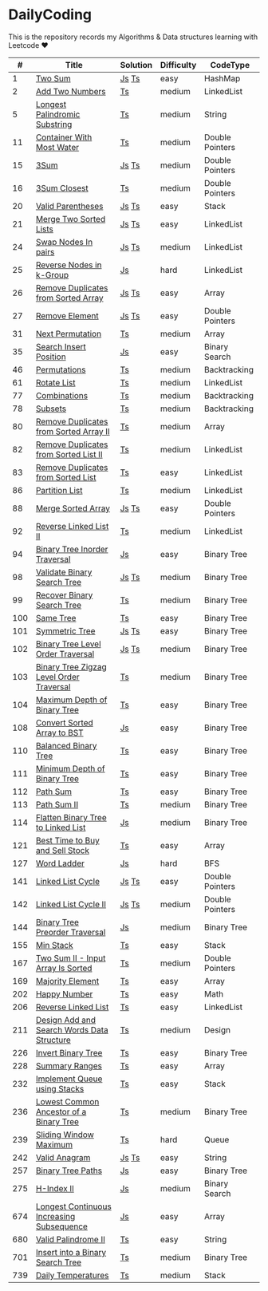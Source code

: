 # DailyCoding

This is the repository records my Algorithms &amp; Data structures learning with Leetcode &hearts;

| #   | Title                                                                                                                   | Solution                                                                                                                        | Difficulty | CodeType        |
|-----|-------------------------------------------------------------------------------------------------------------------------|---------------------------------------------------------------------------------------------------------------------------------|------------|-----------------|
| 1   | [Two Sum](https://leetcode.com/problems/two-sum/)                                                                       | [Js](./sourceFile/Js/1_twoSum.js) [Ts](./sourceFile/typescript/1_TwoSum.ts)                                                     | easy       | HashMap         |
| 2   | [Add Two Numbers](https://leetcode.com/problems/add-two-numbers/)                                                       | [Ts](./sourceFile/typescript/2_AddTwoNumbers.ts)                                                                                | medium     | LinkedList      |
| 5   | [Longest Palindromic Substring](https://leetcode.com/problems/longest-palindromic-substring/) | [Ts](./sourceFile/typescript/5_LongestPalindromicSubstring.ts) | medium | String |
| 11  | [Container With Most Water](https://leetcode.com/problems/container-with-most-water/) | [Ts](./sourceFile/typescript/11_ContainerWIthMostWater.ts) | medium | Double Pointers |
| 15  | [3Sum](https://leetcode.com/problems/3sum/) | [Js](./sourceFile/Js/15_ThreeSum.js) [Ts](./sourceFile/typescript/15_3Sum.ts) | medium | Double Pointers |
| 16  | [3Sum Closest](https://leetcode.com/problems/3sum-closest/) | [Ts](./sourceFile/typescript/16_3SumClosest.ts) | medium | Double Pointers |
| 20  | [Valid Parentheses](https://leetcode.com/problems/valid-parentheses/)                                                   | [Js](./sourceFile/Js/20_ValidParentheses.js) [Ts](./sourceFile/typescript/20_ValidParentheses.ts)                               | easy       | Stack           |
| 21  | [Merge Two Sorted Lists](https://leetcode.com/problems/merge-two-sorted-lists/)                                         | [Js](./sourceFile/Js/21_MergeTwoSortedList.js) [Ts](./sourceFile/typescript/21_MergeTwoSortedLists.ts)                          | easy       | LinkedList      |
| 24  | [Swap Nodes In pairs](https://leetcode.com/problems/swap-nodes-in-pairs/)                                               | [Js](./sourceFile/Js/24_SwapNodesInPairs.js) [Ts](./sourceFile/typescript/24_SwapNodesInPairs.ts)                               | medium     | LinkedList      |
| 25  | [Reverse Nodes in k-Group](https://leetcode.com/problems/reverse-nodes-in-k-group/)                                     | [Js](./sourceFile/Js/25_ReverseNodesInKGroup.js)                                                                                | hard       | LinkedList      |
| 26  | [Remove Duplicates from Sorted Array](https://leetcode.com/problems/remove-duplicates-from-sorted-array/)               | [Js](./sourceFile/Js/26_RemoveDuplicatesFromSortedArray.js) [Ts](./sourceFile/typescript/26_RemoveDuplicatesFromSortedArray.ts) | easy       | Array           |
| 27  | [Remove Element](https://leetcode.com/problems/remove-element/)                                                         | [Js](./sourceFile/Js/27_RemoveElements.js) [Ts](./sourceFile/typescript/27_RemoveElement.ts)                                    | easy       | Double Pointers |
| 31  | [Next Permutation](https://leetcode.com/problems/next-permutation/)                                                     | [Ts](./sourceFile/typescript/31_NextPermutation.ts)                                                                             | medium     | Array           |
| 35  | [Search Insert Position](https://leetcode.com/problems/search-insert-position/)                                         | [Js](./sourceFile/Js/35_SearchInsertPosition.js)                                                                                | easy       | Binary Search   |
| 46  | [Permutations](https://leetcode.com/problems/permutations/)                                                             | [Ts](./sourceFile/typescript/46_Permutations.ts)                                                                                | medium     | Backtracking    |
| 61  | [Rotate List](https://leetcode.com/problems/rotate-list/)                                                               | [Ts](./sourceFile/typescript/61_RotateList.ts)                                                                                  | medium     | LinkedList      |
| 77  | [Combinations](https://leetcode.com/problems/combinations/)                                                             | [Ts](./sourceFile/typescript/77_Combinations.ts)                                                                                | medium     | Backtracking    |
| 78  | [Subsets](https://leetcode.com/problems/subsets/)                                                                       | [Ts](./sourceFile/typescript/78_Subsets.ts)                                                                                     | medium     | Backtracking    |
| 80  | [Remove Duplicates from Sorted Array II](https://leetcode.com/problems/remove-duplicates-from-sorted-array-ii/)         | [Ts](./sourceFile/typescript/80_RemoveDuplicatesFromSortedArray.ts)                                                             | medium     | Array           |
| 82  | [Remove Duplicates from Sorted List II](https://leetcode.com/problems/remove-duplicates-from-sorted-list-ii/)           | [Ts](./sourceFile/typescript/82_RemoveDuplicatesFromSortedListII.ts)                                                            | medium     | LinkedList      |
| 83  | [Remove Duplicates from Sorted List](https://leetcode.com/problems/remove-duplicates-from-sorted-list/)                 | [Ts](./sourceFile/typescript/83_RemoveDuplicatesFromSortedList.ts)                                                              | easy       | LinkedList      |
| 86  | [Partition List](https://leetcode.com/problems/partition-list/)                                                         | [Ts](./sourceFile/typescript/86_PartitionList.ts)                                                                               | medium     | LinkedList      |
| 88  | [Merge Sorted Array](https://leetcode.com/problems/merge-sorted-array/)                                                 | [Js](./sourceFile/Js/88_MergeSortedArray.js) [Ts](./sourceFile/typescript/88_MergeSortedArray.ts)                               | easy       | Double Pointers |
| 92  | [Reverse Linked List II](https://leetcode.com/problems/reverse-linked-list-ii/)                                         | [Ts](./sourceFile/typescript/92_ReverseLinkedListII.ts)                                                                         | medium     | LinkedList      |
| 94  | [Binary Tree Inorder Traversal](https://leetcode.com/problems/binary-tree-inorder-traversal/)                           | [Js](./sourceFile/Js/94_BinaryTreeInorderTraversal.js)                                                                          | easy       | Binary Tree     |
| 98  | [Validate Binary Search Tree](https://leetcode.com/problems/validate-binary-search-tree/)                               | [Js](./sourceFile/Js/98_ValidateBST.js) [Ts](./sourceFile/typescript/98_ValidateBinarySearchTree.ts)                            | medium     | Binary Tree     |
| 99  | [Recover Binary Search Tree](https://leetcode.com/problems/recover-binary-search-tree/)                                 | [Ts](./sourceFile/typescript/99_RecoverBinarySearchTree.ts)                                                                     | medium     | Binary Tree     |
| 100 | [Same Tree](https://leetcode.com/problems/same-tree/)                                                                   | [Ts](./sourceFile/typescript/100_SameTree.ts)                                                                                   | easy       | Binary Tree     |
| 101 | [Symmetric Tree](https://leetcode.com/problems/symmetric-tree/)                                                         | [Js](./sourceFile/Js/101_SymmetricTree.js) [Ts](./sourceFile/typescript/101_SymmetricTree.ts)                                   | easy       | Binary Tree     |
| 102 | [Binary Tree Level Order Traversal](https://leetcode.com/problems/binary-tree-level-order-traversal/)                   | [Js](./sourceFile/Js/102_BinaryTreeLevelorderTraversal.js) [Ts](./sourceFile/typescript/102_BinaryTreeLevelOrderTraversal.ts)   | medium     | Binary Tree     |
| 103 | [Binary Tree Zigzag Level Order Traversal](https://leetcode.com/problems/binary-tree-zigzag-level-order-traversal/)     | [Ts](./sourceFile/typescript/103_BinaryTreeZigzagLevelOrderTraversal.ts)                                                         | medium     | Binary Tree     |
| 104 | [Maximum Depth of Binary Tree](https://leetcode.com/problems/maximum-depth-of-binary-tree/)                             | [Ts](./sourceFile/typescript/104_MaxDepthOfBinaryTree.ts)                                                                       | easy       | Binary Tree     |
| 108 | [Convert Sorted Array to BST](https://leetcode.com/problems/convert-sorted-array-to-binary-search-tree/)                | [Js](./sourceFile/Js/108_ConvertSortedArrayToBST.js)                                                                            | easy       | Binary Tree     |
| 110 | [Balanced Binary Tree](https://leetcode.com/problems/balanced-binary-tree/)                                             | [Ts](./sourceFile/typescript/110_BalanceBinaryTree.ts)                                                                          | easy       | Binary Tree     |
| 111 | [Minimum Depth of Binary Tree](https://leetcode.com/problems/minimum-depth-of-binary-tree/)                             | [Ts](./sourceFile/typescript/111_MinimumDepthOfBinaryTree.ts)                                                                   | easy       | Binary Tree     |
| 112 | [Path Sum](https://leetcode.com/problems/path-sum/)                                                                     | [Ts](./sourceFile/typescript/112_PathSum.ts)                                                                                    | easy       | Binary Tree     |
| 113 | [Path Sum II](https://leetcode.com/problems/path-sum-ii/) | [Ts](./sourceFile/typescript/113_PathSumII.ts) | medium | Binary Tree |
| 114 | [Flatten Binary Tree to Linked List](https://leetcode.com/problems/flatten-binary-tree-to-linked-list/)                 | [Js](./sourceFile/Js/114_FlattenBTLinkedlist.js)                                                                                | medium     | Binary Tree     |
| 121 | [Best Time to Buy and Sell Stock](https://leetcode.com/problems/best-time-to-buy-and-sell-stock/)                       | [Ts](./sourceFile/typescript/121_BestTimeBuyAndSellStocks.ts)                                                                   | easy       | Array           |
| 127 | [Word Ladder](https://leetcode.com/problems/word-ladder/)                                                               | [Js](./sourceFile/Js/127_WordLadder.js)                                                                                         | hard       | BFS             |
| 141 | [Linked List Cycle](https://leetcode.com/problems/linked-list-cycle/)                                                   | [Js](./sourceFile/Js/141_LinkedListCycle.js) [Ts](./sourceFile/typescript/141_LinkedListCycle.ts)                               | easy       | Double Pointers |
| 142 | [Linked List Cycle II](https://leetcode.com/problems/linked-list-cycle-ii/)                                             | [Js](./sourceFile/Js/142_LinkedListCycleII.js) [Ts](./sourceFile/typescript/142_LinkedListCycleII.ts)                           | medium     | Double Pointers |
| 144 | [Binary Tree Preorder Traversal](https://leetcode.com/problems/binary-tree-preorder-traversal/)                         | [Js](./sourceFile/Js/144_BinaryTreePreorderTraversal.js)                                                                        | medium     | Binary Tree     |
| 155 | [Min Stack](https://leetcode.com/problems/min-stack/)                                                                   | [Ts](./sourceFile/typescript/155_MinStack.ts)                                                                                   | easy       | Stack           |
| 167 | [Two Sum II - Input Array Is Sorted](https://leetcode.com/problems/two-sum-ii-input-array-is-sorted/)                   | [Ts](./sourceFile/typescript/167_TwoSumII.ts)                                                                                   | medium     | Double Pointers |
| 169 | [Majority Element](https://leetcode.com/problems/majority-element/)                                                     | [Ts](./sourceFile/typescript/169_MajorityElement.ts)                                                                            | easy       | Array           |
| 202 | [Happy Number](https://leetcode.com/problems/happy-number/)                                                             | [Ts](./sourceFile/typescript/202_HappyNumber.ts)                                                                                | easy       | Math            |
| 206 | [Reverse Linked List](https://leetcode.com/problems/reverse-linked-list/)                                               | [Ts](./sourceFile/typescript/206_ReverseLinkedList.ts)                                                                          | easy       | LinkedList      |
| 211 | [Design Add and Search Words Data Structure](https://leetcode.com/problems/design-add-and-search-words-data-structure/) | [Ts](./sourceFile/typescript/211_DesignAddAndSearchDataStructure.ts)                                                            | medium     | Design          |
| 226 | [Invert Binary Tree](https://leetcode.com/problems/invert-binary-tree/)                                                 | [Ts](./sourceFile/typescript/226_InvertBinaryTree.ts)                                                                           | easy       | Binary Tree     |
| 228 | [Summary Ranges](https://leetcode.com/problems/summary-ranges/)                                                         | [Ts](./sourceFile/typescript/228_SummaryRanges.ts)                                                                              | easy       | Array           |
| 232 | [Implement Queue using Stacks](https://leetcode.com/problems/implement-queue-using-stacks/)                             | [Ts](./sourceFile/typescript/232_ImplementQueueUsingStacks.ts)                                                                  | easy       | Stack           |
| 236 | [Lowest Common Ancestor of a Binary Tree](https://leetcode.com/problems/lowest-common-ancestor-of-a-binary-tree/)       | [Ts](./sourceFile/typescript/236_LowestCommonAncestorOfABinaryTree.ts)                                                          | medium     | Binary Tree     |
| 239 | [Sliding Window Maximum](https://leetcode.com/problems/sliding-window-maximum/)                                         | [Ts](./sourceFile/typescript/239_SlidingWindowMaximum.ts)                                                                       | hard       | Queue           |
| 242 | [Valid Anagram](https://leetcode.com/problems/valid-anagram/)                                                           | [Js](./sourceFile/Js/242_ValidAnagram.js) [Ts](./sourceFile/typescript/242_ValidAnagram.ts)                                     | easy       | String          |
| 257 | [Binary Tree Paths](https://leetcode.com/problems/binary-tree-paths/)                                                   | [Js](./sourceFile/Js/257_BinaryTreePaths.js)                                                                                    | easy       | Binary Tree     |
| 275 | [H-Index II](https://leetcode.com/problems/h-index-ii/)                                                                 | [Js](./sourceFile/Js/275_H-index-II.js)                                                                                         | medium     | Binary Search   |
| 674 | [Longest Continuous Increasing Subsequence](https://leetcode.com/problems/longest-continuous-increasing-subsequence/)   | [Js](./sourceFile/Js/674_LCIS.js)                                                                                               | easy       | Array           |
| 680 | [Valid Palindrome II](https://leetcode.com/problems/valid-palindrome-ii/)                                               | [Ts](./sourceFile/typescript/680_ValidPalindromeII.ts)                                                                          | easy       | String          |
| 701 | [Insert into a Binary Search Tree](https://leetcode.com/problems/insert-into-a-binary-search-tree/)                     | [Ts](./sourceFile/typescript/701_InsertIntoABinarySearchTree.ts)                                                                | medium     | Binary Tree     |
| 739 | [Daily Temperatures](https://leetcode.com/problems/daily-temperatures/)                                                 | [Ts](./sourceFile/typescript/739_DailyTemperatures.ts)                                                                          | medium     | Stack           |
